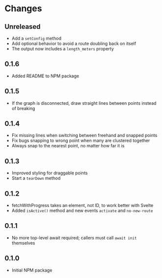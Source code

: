 # Changes

## Unreleased

- Add a `setConfig` method
- Add optional behavior to avoid a route doubling back on itself
- The output now includes a `length_meters` property

## 0.1.6

- Added README to NPM package

## 0.1.5

- If the graph is disconnected, draw straight lines between points instead of breaking

## 0.1.4

- Fix missing lines when switching between freehand and snapped points
- Fix bugs snapping to wrong point when many are clustered together
- Always snap to the nearest point, no matter how far it is

## 0.1.3

- Improved styling for draggable points
- Start a `tearDown` method

## 0.1.2

- fetchWithProgress takes an element, not ID, to work better with Svelte
- Added `isActive()` method and new events `activate` and `no-new-route`

## 0.1.1

- No more top-level await required; callers must call `await init` themselves

## 0.1.0

- Initial NPM package
